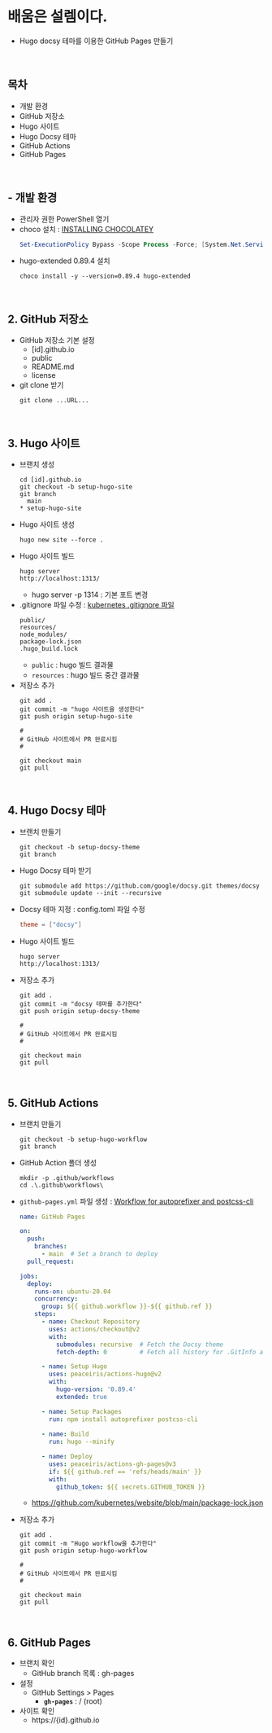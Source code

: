 # 배움은 설렘이다.
- Hugo docsy 테마를 이용한 GitHub Pages 만들기

<br/>

## 목차
- 개발 환경
- GitHub 저장소
- Hugo 사이트
- Hugo Docsy 테마
- GitHub Actions
- GitHub Pages

<br/>

## - 개발 환경
- 관리자 권한 PowerShell 열기
- choco 설치 : [INSTALLING CHOCOLATEY](https://chocolatey.org/install)
  ```powershell
  Set-ExecutionPolicy Bypass -Scope Process -Force; [System.Net.ServicePointManager]::SecurityProtocol = [System.Net.ServicePointManager  ::SecurityProtocol -bor 3072; iex ((New-Object System.Net.WebClient).DownloadString('https://community.chocolatey.org/install.ps1'))
  ```
- hugo-extended 0.89.4 설치
  ```shell
  choco install -y --version=0.89.4 hugo-extended
  ```

<br/>

## 2. GitHub 저장소
- GitHub 저장소 기본 설정
  - [id].github.io
  - public
  - README.md
  - license
- git clone 받기
  ```shell
  git clone ...URL...
  ```

<br/>

## 3. Hugo 사이트
- 브랜치 생성
  ```shell
  cd [id].github.io
  git checkout -b setup-hugo-site
  git branch
    main
  * setup-hugo-site
  ```
- Hugo 사이트 생성
  ```shell
  hugo new site --force .
  ```
- Hugo 사이트 빌드
  ```shell
  hugo server
  http://localhost:1313/
  ```
  - hugo server -p 1314 : 기본 포트 변경
- .gitignore 파일 수정 : [kubernetes .gitignore 파일](https://github.com/kubernetes/website/blob/main/.gitignore#L29)
  ```
  public/
  resources/
  node_modules/
  package-lock.json
  .hugo_build.lock
  ```
  - `public` : hugo 빌드 결과물
  - `resources` : hugo 빌드 중간 결과물
- 저장소 추가
  ```shell
  git add .
  git commit -m "hugo 사이트을 생성한다"
  git push origin setup-hugo-site
  
  #
  # GitHub 사이트에서 PR 완료시킴
  #
  
  git checkout main
  git pull
  ```

<br/>

## 4. Hugo Docsy 테마
- 브랜치 만들기
  ```shell
  git checkout -b setup-docsy-theme
  git branch
  ```
- Hugo Docsy 테마 받기
  ```shell
  git submodule add https://github.com/google/docsy.git themes/docsy
  git submodule update --init --recursive
  ```
- Docsy 테마 지정 : config.toml 파일 수정
  ```toml
  theme = ["docsy"]
  ```
- Hugo 사이트 빌드
  ```shell
  hugo server
  http://localhost:1313/
  ```
- 저장소 추가
  ```shell
  git add .
  git commit -m "docsy 테마를 추가한다"
  git push origin setup-docsy-theme
  
  #
  # GitHub 사이트에서 PR 완료시킴
  #
  
  git checkout main
  git pull
  ```

<br/>

## 5. GitHub Actions
- 브랜치 만들기
  ```shell
  git checkout -b setup-hugo-workflow
  git branch
  ```
- GitHub Action 폴더 생성
  ```shell
  mkdir -p .github/workflows
  cd .\.github\workflows\
  ```
- `github-pages.yml` 파일 생성 : [Workflow for autoprefixer and postcss-cli](https://github.com/peaceiris/actions-hugo#%EF%B8%8F-workflow-for-autoprefixer-and-postcss-cli)
  ```yml
  name: GitHub Pages
  
  on:
    push:
      branches:
        - main  # Set a branch to deploy
    pull_request:
  
  jobs:
    deploy:
      runs-on: ubuntu-20.04
      concurrency:
        group: ${{ github.workflow }}-${{ github.ref }}
      steps:
        - name: Checkout Repository
          uses: actions/checkout@v2
          with:
            submodules: recursive  # Fetch the Docsy theme
            fetch-depth: 0         # Fetch all history for .GitInfo and .Lastmod
  
        - name: Setup Hugo
          uses: peaceiris/actions-hugo@v2
          with:
            hugo-version: '0.89.4'
            extended: true
  
        - name: Setup Packages
          run: npm install autoprefixer postcss-cli
        
        - name: Build
          run: hugo --minify
  
        - name: Deploy
          uses: peaceiris/actions-gh-pages@v3
          if: ${{ github.ref == 'refs/heads/main' }}
          with:
            github_token: ${{ secrets.GITHUB_TOKEN }}
  ```
  - https://github.com/kubernetes/website/blob/main/package-lock.json
  
- 저장소 추가
  ```shell
  git add .
  git commit -m "Hugo workflow을 추가한다"
  git push origin setup-hugo-workflow
  
  #
  # GitHub 사이트에서 PR 완료시킴
  #
  
  git checkout main
  git pull
  ```

<br/>

## 6. GitHub Pages
- 브랜치 확인
  - GitHub branch 목록 : gh-pages
- 설정
  - GitHub Settings > Pages
    - **`gh-pages`** : / (root) 
- 사이트 확인
  - https://{id}.github.io